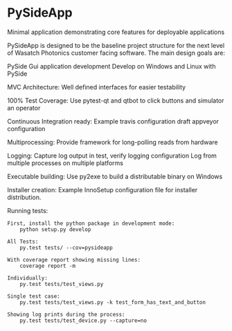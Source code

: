 # PySideApp
Minimal application demonstrating core features for deployable applications

PySideApp is designed to be the baseline project structure for the next
level of Wasatch Photonics customer facing software. The main design
goals are:

PySide Gui application development
    Develop on Windows and Linux with PySide 

MVC Architecture:
   Well defined interfaces for easier testability 

100% Test Coverage:
    Use pytest-qt and qtbot to click buttons and simulator an operator

Continuous Integration ready:
    Example travis configuration
    draft appveyor configuration

Multiprocessing:
    Provide framework for long-polling reads from hardware

Logging:
    Capture log output in test, verify logging configuration
    Log from multiple processes on multiple platforms

Executable building:
    Use py2exe to build a distributable binary on Windows

Installer creation:
    Example InnoSetup configuration file for installer distribution.


Running tests:

    First, install the python package in development mode:
        python setup.py develop

    All Tests:
        py.test tests/ --cov=pysideapp 

    With coverage report showing missing lines:
        coverage report -m 

    Individually:
        py.test tests/test_views.py 

    Single test case:
        py.test tests/test_views.py -k test_form_has_text_and_button

    Showing log prints during the process:
        py.test tests/test_device.py --capture=no





